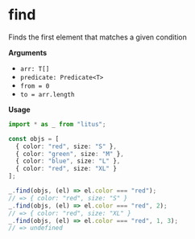 # find

Finds the first element that matches a given condition

**Arguments**

- `arr: T[]`
- `predicate: Predicate<T>`
- `from = 0`
- `to = arr.length`

**Usage**

```ts
import * as _ from "litus";

const objs = [
  { color: "red", size: "S" },
  { color: "green", size: "M" },
  { color: "blue", size: "L" },
  { color: "red", size: "XL" }
];

_.find(objs, (el) => el.color === "red");
// => { color: "red", size: "S" }
_.find(objs, (el) => el.color === "red", 2);
// => { color: "red", size: "XL" }
_.find(objs, (el) => el.color === "red", 1, 3);
// => undefined
```
